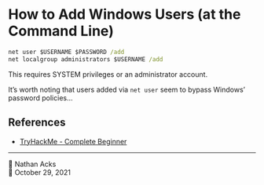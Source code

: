 # How to Add Windows Users (at the Command Line)

```bat
net user $USERNAME $PASSWORD /add
net localgroup administrators $USERNAME /add
```

This requires SYSTEM privileges or an administrator account.

It’s worth noting that users added via `net user` seem to bypass Windows’ password policies…

## References

* [TryHackMe - Complete Beginner](tryhackme-complete-beginner.md)

- - - -

👤 Nathan Acks  
📅 October 29, 2021
